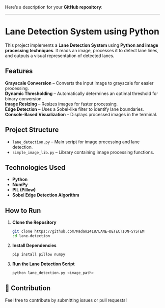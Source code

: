 Here’s a description for your **GitHub repository**:

---

# Lane Detection System using Python  

This project implements a **Lane Detection System** using **Python and image processing techniques**. It reads an image, processes it to detect lane lines, and outputs a visual representation of detected lanes.

## Features  
**Grayscale Conversion** – Converts the input image to grayscale for easier processing.  
**Dynamic Thresholding** – Automatically determines an optimal threshold for binary conversion.  
**Image Resizing** – Resizes images for faster processing.  
**Edge Detection** – Uses a Sobel-like filter to identify lane boundaries.  
**Console-Based Visualization** – Displays processed images in the terminal.  

## Project Structure  
- `lane_detection.py` – Main script for image processing and lane detection.  
- `simple_image_lib.py` – Library containing image processing functions.  

## Technologies Used  
- **Python**  
- **NumPy**  
- **PIL (Pillow)**  
- **Sobel Edge Detection Algorithm**  

## How to Run  
1. **Clone the Repository**  
   ```sh
   git clone https://github.com/Madan2418/LANE-DETECTION-SYSTEM
   cd lane-detection
   ```
2. **Install Dependencies**  
   ```sh
   pip install pillow numpy
   ```
3. **Run the Lane Detection Script**  
   ```sh
   python lane_detection.py <image_path>
   ```

## 🤝 Contribution  
Feel free to contribute by submitting issues or pull requests!  
